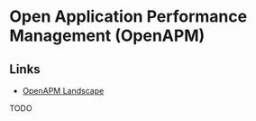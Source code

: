 # Open Application Performance Management (OpenAPM)

## Links

- [OpenAPM Landscape](https://openapm.io/landscape)

TODO
